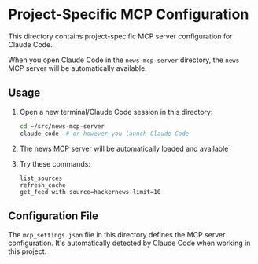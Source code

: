 # Project-Specific MCP Configuration

This directory contains project-specific MCP server configuration for Claude Code.

When you open Claude Code in the `news-mcp-server` directory, the `news` MCP server will be automatically available.

## Usage

1. Open a new terminal/Claude Code session in this directory:
   ```bash
   cd ~/src/news-mcp-server
   claude-code  # or however you launch Claude Code
   ```

2. The news MCP server will be automatically loaded and available

3. Try these commands:
   ```
   list_sources
   refresh_cache
   get_feed with source=hackernews limit=10
   ```

## Configuration File

The `mcp_settings.json` file in this directory defines the MCP server configuration. It's automatically detected by Claude Code when working in this project.
